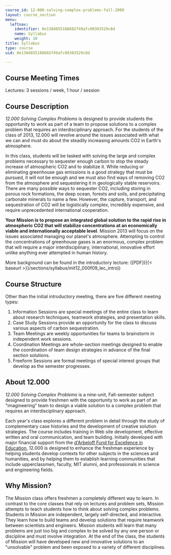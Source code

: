 ```yaml
---
course_id: 12-000-solving-complex-problems-fall-2009
layout: course_section
menu:
  leftnav:
    identifier: 0e138d855188602f49afc09303529c8d
    name: Syllabus
    weight: 10
title: Syllabus
type: course
uid: 0e138d855188602f49afc09303529c8d

---
```


Course Meeting Times
--------------------

Lectures: 3 sessions / week, 1 hour / session

Course Description
------------------

_12.000 Solving Complex Problems_ is designed to provide students the opportunity to work as part of a team to propose solutions to a complex problem that requires an interdisciplinary approach. For the students of the class of 2013, 12.000 will revolve around the issues associated with what we can and must do about the steadily increasing amounts CO2 in Earth's atmosphere.

In this class, students will be tasked with solving the large and complex problems necessary to sequester enough carbon to stop the steady increase of atmospheric CO2 and to stabilize it. While reducing or eliminating greenhouse gas emissions is a good strategy that must be pursued, it will not be enough and we must also find ways of removing CO2 from the atmosphere and sequestering it in geologically stable reservoirs. There are many possible ways to sequester CO2, including storing in porous rock formations, the deep ocean, forests and soils, and precipitating carbonate minerals to name a few. However, the capture, transport, and sequestration of CO2 will be logistically complex, incredibly expensive, and require unprecedented international cooperation.

**Your Mission is to propose an integrated global solution to the rapid rise in atmospheric CO2 that will stabilize concentrations at an economically viable and internationally acceptable level**. Mission 2013 will focus on the issues associated managing our planet's atmosphere. Attempting to control the concentrations of greenhouse gases is an enormous, complex problem that will require a major interdisciplinary, international, innovative effort unlike anything ever attempted in human history.

More background can be found in the introductory lecture: ([PDF]({{< baseurl >}}/sections/syllabus/mit12_000f09_lec_intro))

Course Structure
----------------

Other than the initial introductory meeting, there are five different meeting types:

1.  Information Sessions are special meetings of the entire class to learn about research techniques, teamwork strategies, and presentation skills.
2.  Case Study Sessions provide an opportunity for the class to discuss various aspects of carbon sequestration.
3.  Team Meetings are weekly opportunities for teams to brainstorm in independent work sessions.
4.  Coordination Meetings are whole-section meetings designed to enable the coordination of team design strategies in advance of the final section solutions.
5.  Freeform Sessions are formal meetings of special interest groups that develop as the semester progresses.

About 12.000
------------

_12.000 Solving Complex Problems_ is a nine-unit, Fall-semester subject designed to provide freshmen with the opportunity to work as part of an "imagineering" team to design a viable solution to a complex problem that requires an interdisciplinary approach.

Each year's class explores a different problem in detail through the study of complementary case histories and the development of creative solution strategies. The course includes training in Web site development, effective written and oral communication, and team building. Initially developed with major financial support from the [d'Arbeloff Fund for Excellence in Education](http://web.mit.edu/darbeloff/), 12.000 is designed to enhance the freshman experience by helping students develop contexts for other subjects in the sciences and humanities, and by helping them to establish learning communities that include upperclassmen, faculty, MIT alumni, and professionals in science and engineering fields.

Why Mission?
------------

The Mission class offers freshmen a completely different way to learn. In contrast to the core classes that rely on lectures and problem sets, Mission attempts to teach students how to think about solving complex problems. Students in Mission are independent, largely self-directed, and interactive. They learn how to build teams and develop solutions that require teamwork between scientists and engineers. Mission students will learn that many problems are just too big and complex to be solved by any one person or discipline and must involve integration. At the end of the class, the students of Mission will have developed new and innovative solutions to an "unsolvable" problem and been exposed to a variety of different disciplines.